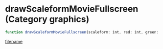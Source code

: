 # drawScaleformMovieFullscreen (Category graphics)

```js
function drawScaleformMovieFullscreen(scaleform: int, red: int, green: int, blue: int, alpha: int, unk: int): void
```

[filename](drawScaleformMovieFullscreen_m.md ':include')